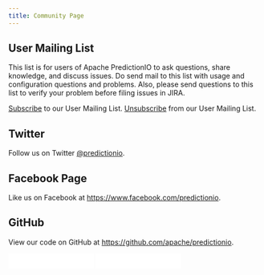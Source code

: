 ```yaml
---
title: Community Page
---
```


<!--
Licensed to the Apache Software Foundation (ASF) under one or more
contributor license agreements.  See the NOTICE file distributed with
this work for additional information regarding copyright ownership.
The ASF licenses this file to You under the Apache License, Version 2.0
(the "License"); you may not use this file except in compliance with
the License.  You may obtain a copy of the License at

    http://www.apache.org/licenses/LICENSE-2.0

Unless required by applicable law or agreed to in writing, software
distributed under the License is distributed on an "AS IS" BASIS,
WITHOUT WARRANTIES OR CONDITIONS OF ANY KIND, either express or implied.
See the License for the specific language governing permissions and
limitations under the License.
-->

## User Mailing List

This list is for users of Apache PredictionIO to ask questions,
share knowledge, and discuss issues. Do send mail to this list with usage and
configuration questions and problems. Also, please send questions to this list
to verify your problem before filing issues in JIRA.

[Subscribe](mailto:user-subscribe@predictionio.apache.org) to our User Mailing List.
[Unsubscribe](mailto:user-unsubscribe@predictionio.apache.org) from our User Mailing List.

## Twitter

Follow us on Twitter [@predictionio](https://twitter.com/PredictionIO).

## Facebook Page

Like us on Facebook at https://www.facebook.com/predictionio.

## GitHub

View our code on GitHub at https://github.com/apache/predictionio.

<iframe src="/github/?user=apache&repo=predictionio&type=fork&count=true&size=large" allowtransparency="true" frameborder="0" scrolling="0" width="170" height="30"></iframe>
<iframe src="/github/?user=apache&repo=predictionio&type=watch&count=true&size=large" allowtransparency="true" frameborder="0" scrolling="0" width="170" height="30"></iframe>
